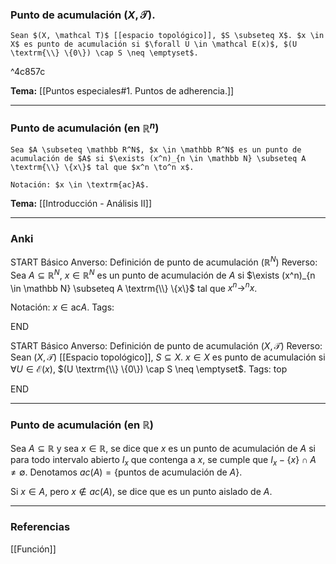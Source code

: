 ### Punto de acumulación $(X, \mathcal T)$.

```ad-Formal
Sean $(X, \mathcal T)$ [[espacio topológico]], $S \subseteq X$. $x \in X$ es punto de acumulación si $\forall U \in \mathcal E(x)$, $(U \textrm{\\} \{0\}) \cap S \neq \emptyset$.
```

^4c857c

**Tema:** [[Puntos especiales#1. Puntos de adherencia.]]

---
### Punto de acumulación (en $\mathbb R^n$)

```ad-Formal
Sea $A \subseteq \mathbb R^N$, $x \in \mathbb R^N$ es un punto de acumulación de $A$ si $\exists (x^n)_{n \in \mathbb N} \subseteq A \textrm{\\} \{x\}$ tal que $x^n \to^n x$.

Notación: $x \in \textrm{ac}A$.
```

**Tema:** [[Introducción - Análisis II]]

---
### Anki

START
Básico
Anverso: Definición de punto de acumulación $(\mathbb R^N)$
Reverso: Sea $A \subseteq \mathbb R^N$, $x \in \mathbb R^N$ es un punto de acumulación de $A$ si $\exists (x^n)_{n \in \mathbb N} \subseteq A \textrm{\\} \{x\}$ tal que $x^n \to^n x$.

Notación: $x \in \textrm{ac}A$.
Tags:
<!--ID: 1727083428022-->
END

START
Básico
Anverso: Definición de punto de acumulación $(X, \mathcal T)$
Reverso: Sean $(X, \mathcal T)$ [[Espacio topológico]], $S \subseteq X$. $x \in X$ es punto de acumulación si $\forall U \in \mathcal E(x)$, $(U \textrm{\\} \{0\}) \cap S \neq \emptyset$.
Tags: top
<!--ID: 1728820185308-->
END


---
### Punto de acumulación (en $\mathbb R$)

Sea $A \subseteq \mathbb R$ y sea $x \in \mathbb R$, se dice que $x$ es un punto de acumulación de $A$ si para todo intervalo abierto $I_x$ que contenga a $x$, se cumple que $I_x -\{x\} \cap A \not = \emptyset$.  Denotamos $ac(A) = \{$puntos de acumulación de $A\}$.

Si $x \in A$, pero $x \not \in ac(A)$, se dice que es un punto aislado de $A$.


--- 
### Referencias

[[Función]]